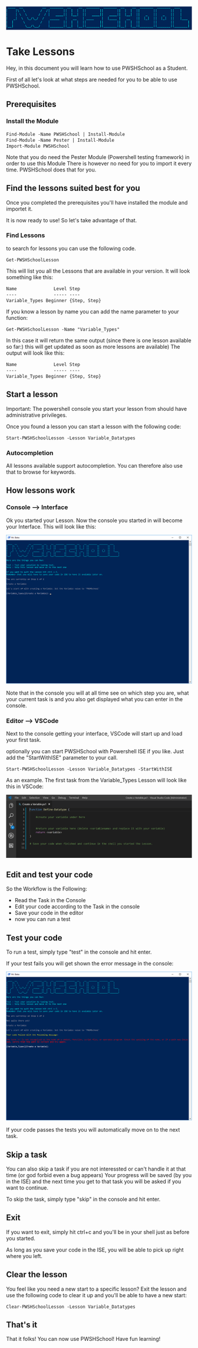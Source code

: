 ![PWSHSchool](../Img/PWSHSchool.png)

# Take Lessons

Hey, in this document you will learn how to use PWSHSchool as a Student. 

First of all let's look at what steps are needed for you to be able to use PWSHSchool.

## Prerequisites

### Install the Module

```
Find-Module -Name PWSHSchool | Install-Module
Find-Module -Name Pester | Install-Module
Import-Module PWSHSchool
```

Note that you do need the Pester Module (Powershell testing framework) in order to use this Module
There is however no need for you to import it every time. PWSHSchool does that for you.

## Find the lessons suited best for you

Once you completed the prerequisites you'll have installed the module and importet it.

It is now ready to use! So let's take advantage of that.

### Find Lessons

to search for lessons you can use the following code.

```
Get-PWSHSchoolLesson
```

This will list you all the Lessons that are available in your version. It will look something like this:
```
Name              Level Step
----              ----- ----
Variable_Types Beginner {Step, Step}
```

If you know a lesson by name you can add the name parameter to your function:

```
Get-PWSHSchoolLesson -Name "Variable_Types"
```

In this case it will return the same output (since there is one lesson available so far:) this will get updated as soon as more lessons are available) The output will look like this:
```
Name              Level Step
----              ----- ----
Variable_Types Beginner {Step, Step}
```

## Start a lesson

Important: The powershell console you start your lesson from should have administrative privileges.

Once you found a lesson you can start a lesson with the following code:
```
Start-PWSHSchoolLesson -Lesson Variable_Datatypes
```
### Autocompletion
All lessons available support autocompletion. You can therefore also use that to browse for keywords.

## How lessons work

### Console --> Interface
Ok you started your Lesson. Now the console you started in will become your Interface. This will look like this:

![Console](../Img/Console.PNG)

Note that in the console you will at all time see on which step you are, what your current task is and you also
get displayed what you can enter in the console. 

### Editor --> VSCode
Next to the console getting your interface, VSCode will start up and load your first task.

optionally you can start PWSHSchool with Powershell ISE if you like. Just add the "StartWithISE" parameter to your call.

```
Start-PWSHSchoolLesson -Lesson Variable_Datatypes -StartWithISE
```

As an example. The first task from the Variable_Types Lesson will look like this in VSCode:

![ISETask](../Img/CodeTask.PNG)

## Edit and test your code

So the Workflow is the Following:

* Read the Task in the Console
* Edit your code according to the Task in the console
* Save your code in the editor 
* now you can run a test

## Test your code

To run a test, simply type "test" in the console and hit enter.

If your test fails you will get shown the error message in the console:

![ConsoleError](../Img/ConsoleError.PNG)

If your code passes the tests you will automatically move on to the next task.

## Skip a task

You can also skip a task if you are not interessted or can't handle it at that time (or god forbid even a bug appears)
Your progress will be saved (by you in the ISE) and the next time you get to that task you will be asked if you want to continue.

To skip the task, simply type "skip" in the console and hit enter.

## Exit 

If you want to exit, simply hit ctrl+c and you'll be in your shell just as before you started.

As long as you save your code in the ISE, you will be able to pick up right where you left.

## Clear the lesson

You feel like you need a new start to a specific lesson? Exit the lesson and use the following 
code to clear it up and you'll be able to have a new start:

```
Clear-PWSHSchoolLesson -Lesson Variable_Datatypes
```

## That's it

That it folks! You can now use PWSHSchool! Have fun learning!
